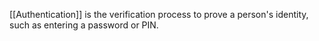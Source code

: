 [[Authentication]] is the verification process to prove a person's identity, such as entering a password or PIN. 